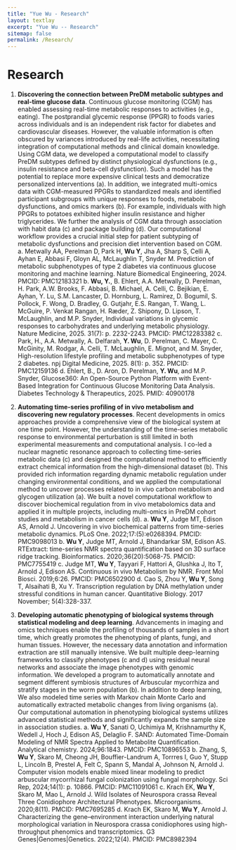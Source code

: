 ```yaml
---
title: "Yue Wu - Research"
layout: textlay
excerpt: "Yue Wu -- Research"
sitemap: false
permalink: /Research/
---
```


# Research

1. **Discovering the connection between PreDM metabolic subtypes and real-time glucose data**. Continuous glucose monitoring (CGM) has enabled assessing real-time metabolic responses to activities (e.g., eating). The postprandial glycemic response (PPGR) to foods varies across individuals and is an independent risk factor for diabetes and cardiovascular diseases. However, the valuable information is often obscured by variances introduced by real-life activities, necessitating integration of computational methods and clinical domain knowledge. Using CGM data, we developed a computational model to classify PreDM subtypes defined by distinct physiological dysfunctions (e.g., insulin resistance and beta-cell dysfunction). Such a model has the potential to replace more expensive clinical tests and democratize personalized interventions (a). In addition, we integrated multi-omics data with CGM-measured PPGRs to standardized meals and identified participant subgroups with unique responses to foods, metabolic dysfunctions, and omics markers (b). For example, individuals with high PPGRs to potatoes exhibited higher insulin resistance and higher triglycerides. We further the analysis of CGM data through association with habit data (c) and package building (d). Our computational workflow provides a crucial initial step for patient subtyping of metabolic dysfunctions and precision diet intervention based on CGM.
a.	Metwally AA, Perelman D, Park H, **Wu Y**, Jha A, Sharp S, Celli A, Ayhan E, Abbasi F, Gloyn AL, McLaughlin T, Snyder M. Prediction of metabolic subphenotypes of type 2 diabetes via continuous glucose monitoring and machine learning. Nature Biomedical Engineering, 2024. PMCID: PMC12183321
b.	**Wu, Y.**, B. Ehlert, A.A. Metwally, D. Perelman, H. Park, A.W. Brooks, F. Abbasi, B. Michael, A. Celli, C. Bejikian, E. Ayhan, Y. Lu, S.M. Lancaster, D. Hornburg, L. Ramirez, D. Bogumil, S. Pollock, F. Wong, D. Bradley, G. Gutjahr, E.S. Rangan, T. Wang, L. McGuire, P. Venkat Rangan, H. Ræder, Z. Shipony, D. Lipson, T. McLaughlin, and M.P. Snyder, Individual variations in glycemic responses to carbohydrates and underlying metabolic physiology. Nature Medicine, 2025. 31(7): p. 2232-2243. PMCID: PMC12283382
c.	Park, H., A.A. Metwally, A. Delfarah, **Y. Wu**, D. Perelman, C. Mayer, C. McGinity, M. Rodgar, A. Celli, T. McLaughlin, E. Mignot, and M. Snyder, High-resolution lifestyle profiling and metabolic subphenotypes of type 2 diabetes. npj Digital Medicine, 2025. 8(1): p. 352. PMCID: PMC12159136
d.	Ehlert, B., D. Aron, D. Perelman, **Y. Wu**, and M.P. Snyder, Glucose360: An Open-Source Python Platform with Event-Based Integration for Continuous Glucose Monitoring Data Analysis. Diabetes Technology & Therapeutics, 2025. PMID: 40900178

2.	**Automating time-series profiling of in vivo metabolism and discovering new regulatory processes**. Recent developments in omics approaches provide a comprehensive view of the biological system at one time point. However, the understanding of the time-series metabolic response to environmental perturbation is still limited in both experimental measurements and computational analysis. I co-led a nuclear magnetic resonance approach to collecting time-series metabolic data (c) and designed the computational method to efficiently extract chemical information from the high-dimensional dataset (b). This provided rich information regarding dynamic metabolic regulation under changing environmental conditions, and we applied the computational method to uncover processes related to in vivo carbon metabolism and glycogen utilization (a). We built a novel computational workflow to discover biochemical regulation from in vivo metabolomics data and applied it in multiple projects, including multi-omics in PreDM cohort studies and metabolism in cancer cells (d).
a.	**Wu Y**, Judge MT, Edison AS, Arnold J. Uncovering in vivo biochemical patterns from time-series metabolic dynamics. PLoS One. 2022;17:(5):e0268394. PMCID: PMC9098013
b.	**Wu Y**, Judge MT, Arnold J, Bhandarkar SM, Edison AS. RTExtract: time-series NMR spectra quantification based on 3D surface ridge tracking. Bioinformatics. 2020;36(20):5068-75. PMCID: PMC7755419
c.	Judge MT, **Wu Y**, Tayyari F, Hattori A, Glushka J, Ito T, Arnold J, Edison AS. Continuous in vivo Metabolism by NMR. Front Mol Biosci. 2019;6:26. PMCID: PMC6502900
d.	Cao S, Zhou Y, **Wu Y**, Song T, Alsaihati B, Xu Y. Transcription regulation by DNA methylation under stressful conditions in human cancer. Quantitative Biology. 2017 November; 5(4):328-337.

3.	**Developing automatic phenotyping of biological systems through statistical modeling and deep learning**. Advancements in imaging and omics techniques enable the profiling of thousands of samples in a short time, which greatly promotes the phenotyping of plants, fungi, and human tissues. However, the necessary data annotation and information extraction are still manually intensive. We built multiple deep-learning frameworks to classify phenotypes (c and d) using residual neural networks and associate the image phenotypes with genomic information. We developed a program to automatically annotate and segment different symbiosis structures of Arbuscular mycorrhiza and stratify stages in the worm population (b). In addition to deep learning, We also modeled time series with Markov chain Monte Carlo and automatically extracted metabolic changes from living organisms (a). Our computational automation in phenotyping biological systems utilizes advanced statistical methods and significantly expands the sample size in association studies.
a.	**Wu Y**, Sanati O, Uchimiya M, Krishnamurthy K, Wedell J, Hoch J, Edison AS, Delaglio F. SAND: Automated Time-Domain Modeling of NMR Spectra Applied to Metabolite Quantification. Analytical chemistry. 2024;96:1843. PMCID: PMC10896553
b.	Zhang, S, **Wu Y**, Skaro M, Cheong JH, Bouffier-Landrum A, Torrres I, Guo Y, Stupp L, Lincoln B, Prestel A, Felt C, Spann S, Mandal A, Johnson N, Arnold J. Computer vision models enable mixed linear modeling to predict arbuscular mycorrhizal fungal colonization using fungal morphology. Sci Rep, 2024;14(1): p. 10866. PMCID: PMC11091061
c.	Krach EK, **Wu Y**, Skaro M, Mao L, Arnold J. Wild Isolates of Neurospora crassa Reveal Three Conidiophore Architectural Phenotypes. Microorganisms. 2020;8(11). PMCID: PMC7695285
d.	Krach EK, Skaro M, **Wu Y**, Arnold J. Characterizing the gene–environment interaction underlying natural morphological variation in Neurospora crassa conidiophores using high-throughput phenomics and transcriptomics. G3 Genes|Genomes|Genetics. 2022;12(4). PMCID: PMC8982394
